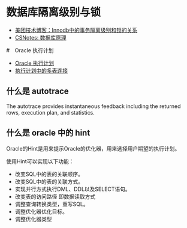 # 数据库隔离级别与锁

- [美团技术博客：Innodb中的事务隔离级别和锁的关系](https://tech.meituan.com/2014/08/20/innodb-lock.html)
- [CSNotes: 数据库原理](https://github.com/CyC2018/CS-Notes/blob/master/notes/%E6%95%B0%E6%8D%AE%E5%BA%93%E7%B3%BB%E7%BB%9F%E5%8E%9F%E7%90%86.md#%E6%95%B0%E6%8D%AE%E5%BA%93%E7%B3%BB%E7%BB%9F%E5%8E%9F%E7%90%86)

#　Oracle 执行计划

- [Oracle 执行计划](https://www.cnblogs.com/xqzt/p/4467867.html)
- [执行计划中的多表连接](https://www.cnblogs.com/xqzt/p/4469673.html)

## 什么是 autotrace

The autotrace provides instantaneous feedback including the returned rows, execution plan, and statistics.


## 什么是 oracle 中的 hint

Oracle的Hint是用来提示Oracle的优化器，用来选择用户期望的执行计划。

使用Hint可以实现以下功能：

- 改变SQL中的表的关联顺序。
- 改变SQL中的表的关联方式。
- 实现并行方式执行DML、DDL以及SELECT语句。
- 改变表的访问路径 即数据读取方式
- 调整查询转换类型，重写SQL。
- 调整优化器优化目标。
- 调整优化器类型
